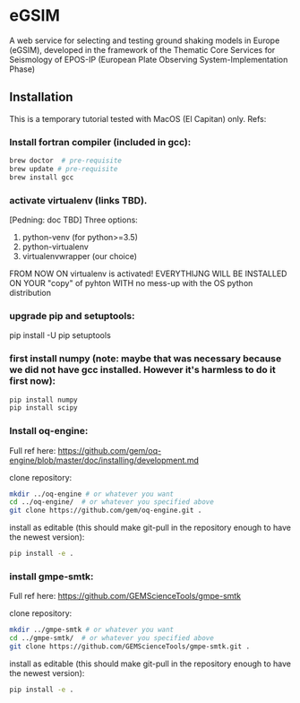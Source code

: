 # eGSIM
A web service for selecting and testing  ground shaking models in Europe (eGSIM), developed in the framework of the  Thematic Core Services for Seismology of EPOS-IP (European Plate Observing  System-Implementation Phase)

## Installation
This is a temporary tutorial tested with MacOS (El Capitan) only. 
Refs: 

### Install fortran compiler (included in gcc):
```bash
brew doctor  # pre-requisite
brew update # pre-requisite
brew install gcc
```

### activate virtualenv (links TBD).
[Pedning: doc TBD] Three options:
  1. python-venv (for python>=3.5)
  2. python-virtualenv
  3. virtualenvwrapper (our choice)

FROM NOW ON virtualenv is activated! EVERYTHIJNG WILL BE INSTALLED ON YOUR "copy" of pyhton WITH no mess-up with the OS python distribution

### upgrade pip and setuptools:
pip install -U pip setuptools

### first install numpy (note: maybe that was necessary because we did not have gcc installed. However it's harmless to do it first now):
```bash
pip install numpy
pip install scipy
```

### Install oq-engine:

Full ref here: https://github.com/gem/oq-engine/blob/master/doc/installing/development.md

clone repository:
```bash
mkdir ../oq-engine # or whatever you want
cd ../oq-engine/  # or whatever you specified above
git clone https://github.com/gem/oq-engine.git .
```
install as editable (this should make git-pull in the repository enough to have the newest version):
```bash
pip install -e .
```

### install gmpe-smtk:

Full ref here: https://github.com/GEMScienceTools/gmpe-smtk

clone repository:
```bash
mkdir ../gmpe-smtk # or whatever you want
cd ../gmpe-smtk/  # or whatever you specified above
git clone https://github.com/GEMScienceTools/gmpe-smtk.git .
```
install as editable (this should make git-pull in the repository enough to have the newest version):
```bash
pip install -e .
```

